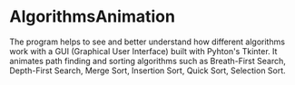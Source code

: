 # AlgorithmsAnimation
The program helps to see and better understand how different algorithms work with a GUI (Graphical User Interface) built with Pyhton's Tkinter. 
It animates path finding and sorting algorithms such as Breath-First Search, Depth-First Search, Merge Sort, Insertion Sort, Quick Sort, Selection Sort.
